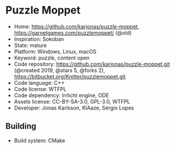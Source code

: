 # Puzzle Moppet

- Home: https://github.com/karjonas/puzzle-moppet, https://garnetgames.com/puzzlemoppet/ (@old)
- Inspiration: Sokoban
- State: mature
- Platform: Windows, Linux, macOS
- Keyword: puzzle, content open
- Code repository: https://github.com/karjonas/puzzle-moppet.git (@created 2019, @stars 5, @forks 2), https://bitbucket.org/Knitter/puzzlemoppet.git
- Code language: C++
- Code license: WTFPL
- Code dependency: Irrlicht engine, ODE
- Assets license: CC-BY-SA-3.0, GPL-3.0, WTFPL
- Developer: Jonas Karlsson, KIAaze, Sérgio Lopes

## Building

- Build system: CMake
